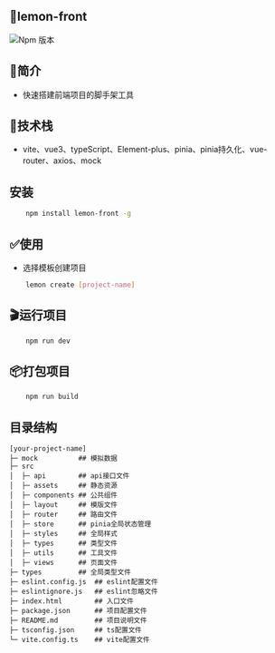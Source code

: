 ## 🍋lemon-front
![Npm 版本](https://img.shields.io/badge/lemon--front-V0.0.7%20-green)

## 📖简介
- 快速搭建前端项目的脚手架工具

## 🤖技术栈
- vite、vue3、typeScript、Element-plus、pinia、pinia持久化、vue-router、axios、mock

## 安装
```bash
    npm install lemon-front -g
```
## ✅使用
- 选择模板创建项目
```bash
    lemon create [project-name]
```

## 🎬运行项目
```bash
    npm run dev
```

## 📦打包项目
```bash
    npm run build
```


## 目录结构
```
[your-project-name]                  
├─ mock          ## 模拟数据                                                           
├─ src                              
│  ├─ api        ## api接口文件                                                      
│  ├─ assets     ## 静态资源                                                        
│  ├─ components ## 公共组件                                            
│  ├─ layout     ## 模版文件                                                        
│  ├─ router     ## 路由文件                                                        
│  ├─ store      ## pinia全局状态管理                                          
│  ├─ styles     ## 全局样式                                                        
│  ├─ types      ## 类型文件                                                        
│  ├─ utils      ## 工具文件                                                        
│  ├─ views      ## 页面文件                                                        
├─ types         ## 全局类型文件                               
├─ eslint.config.js  ## eslint配置文件                                   
├─ eslintignore.js   ## eslint忽略文件                                    
├─ index.html        ## 入口文件                                                        
├─ package.json      ## 项目配置文件                                                  
├─ README.md         ## 项目说明文件                                                  
├─ tsconfig.json     ## ts配置文件                                                   
└─ vite.config.ts    ## vite配置文件                                        
```